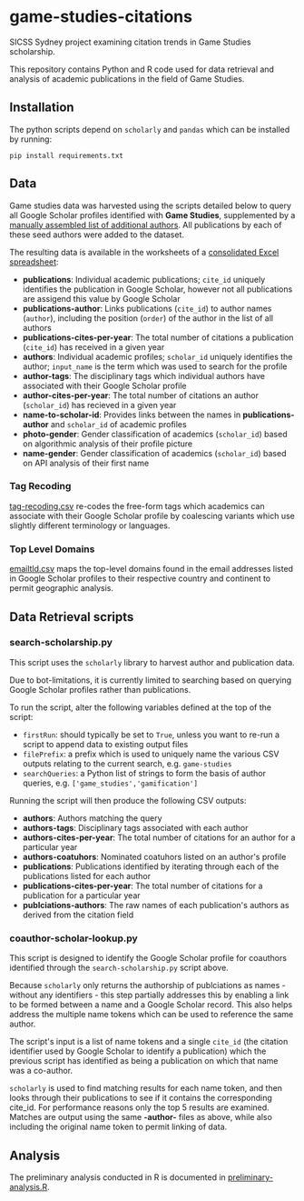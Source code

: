 # game-studies-citations

SICSS Sydney project examining citation trends in Game Studies scholarship.

This repository contains Python and R code used for data retrieval and analysis of academic publications in the field of Game Studies.

## Installation

The python scripts depend on `scholarly` and `pandas` which can be installed by running:
```
pip install requirements.txt
```

## Data

Game studies data was harvested using the scripts detailed below to query all Google Scholar profiles identified with **Game Studies**, supplemented by a [manually assembled list of additional authors](data/manual-names-to-add.xlsx). All publications by each of these seed authors were added to the dataset.

The resulting data is available in the worksheets of a [consolidated Excel spreadsheet](data/consolidated-data.xlsx):

- **publications**: Individual academic publications; `cite_id` uniquely identifies the publication in Google Scholar, however not all publications are assigend this value by Google Scholar
- **publications-author**: Links publications (`cite_id`) to author names (`author`), including the position (`order`) of the author in the list of all authors
- **publications-cites-per-year**: The total number of citations a publication (`cite_id`) has received in a given year
- **authors**: Individual academic profiles; `scholar_id` uniquely identifies the author; `input_name` is the term which was used to search for the profile
- **author-tags**: The disciplinary tags which individual authors have associated with their Google Scholar profile
- **author-cites-per-year**: The total number of citations an author (`scholar_id`) has recieved in a given year
- **name-to-scholar-id**: Provides links between the names in **publications-author** and `scholar_id` of academic profiles
- **photo-gender**: Gender classification of academics (`scholar_id`) based on algorithmic analysis of their profile picture
- **name-gender**: Gender classification of academics (`scholar_id`) based on API analysis of their first name

### Tag Recoding
[tag-recoding.csv](analysis/tag-recoding.csv) re-codes the free-form tags which academics can associate with their Google Scholar profile by coalescing variants which use slightly different terminology or languages.

### Top Level Domains
[emailtld.csv](analysis/emailtld.csv) maps the top-level domains found in the email addresses listed in Google Scholar profiles to their respective country and continent to permit geographic analysis.

## Data Retrieval scripts

### search-scholarship.py
This script uses the `scholarly` library to harvest author and publication data.

Due to bot-limitations, it is currently limited to searching based on querying Google Scholar profiles rather than publications.

To run the script, alter the following variables defined at the top of the script:
- `firstRun`: should typically be set to `True`, unless you want to re-run a script to append data to existing output files
- `filePrefix`: a prefix which is used to uniquely name the various CSV outputs relating to the current search, e.g. `game-studies`
- `searchQueries`: a Python list of strings to form the basis of author queries, e.g. `['game_studies','gamification']`

Running the script will then produce the following CSV outputs:
- **authors**: Authors matching the query
- **authors-tags**: Disciplinary tags associated with each author
- **authors-cites-per-year**: The total number of citations for an author for a particular year
- **authors-coatuhors**: Nominated coatuhors listed on an author's profile
- **publications**: Publications identified by iterating through each of the publications listed for each author
- **publications-cites-per-year**: The total number of citations for a publication for a particular year
- **publciations-authors**: The raw names of each publication's authors as derived from the citation field

### coauthor-scholar-lookup.py
This script is designed to identify the Google Scholar profile for coauthors identified through the `search-scholarship.py` script above.

Because `scholarly` only returns the authorship of publciations as names - without any identifiers - this step partially addresses this by enabling a link to be formed between a name and a Google Scholar record. This also helps address the multiple name tokens which can be used to reference the same author.

The script's input is a list of name tokens and a single `cite_id` (the citation identifier used by Google Scholar to identify a publication) which the previous script has identified as being a publication on which that name was a co-author.

`scholarly` is used to find matching results for each name token, and then looks through their publications to see if it contains the corresponding cite_id. For performance reasons only the top 5 results are examined. Matches are output using the same **-author-** files as above, while also including the original name token to permit linking of data.

## Analysis
The preliminary analysis conducted in R is documented in [preliminary-analysis.R](analysis/preliminary-analysis.R).